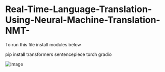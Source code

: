 # Real-Time-Language-Translation-Using-Neural-Machine-Translation-NMT-
To run this file install modules below

pip install transformers sentencepiece torch gradio

![image](https://github.com/user-attachments/assets/37f72123-f1b9-4b1d-bfce-df93bd2a0d32)
